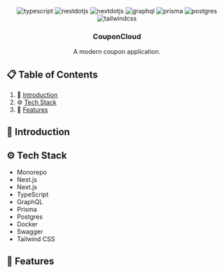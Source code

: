 <div align="center">
  <div>
    <img src="https://img.shields.io/badge/-Typescript-black?style=for-the-badge&logoColor=white&logo=typescript&color=3178C6" alt="typescript" />
    <img src="https://img.shields.io/badge/nestjs-E0234E?style=for-the-badge&logo=nestjs&logoColor=white" alt="nestdotjs" />
    <img src="https://img.shields.io/badge/-Next_._JS-black?style=for-the-badge&logoColor=white&logo=nextdotjs&color=000000" alt="nextdotjs" />
    <img src="https://img.shields.io/badge/GraphQL-E434AA?style=for-the-badge&logo=graphql&logoColor=white" alt="graphql" />
    <img src="https://img.shields.io/badge/Prisma-3982CE?style=for-the-badge&logo=Prisma&logoColor=white" alt="prisma" />
    <img src="https://img.shields.io/badge/postgresql-4169e1?style=for-the-badge&logo=postgresql&logoColor=white" alt="postgres" />
    <img src="https://img.shields.io/badge/-Tailwind_CSS-black?style=for-the-badge&logoColor=white&logo=tailwindcss&color=06B6D4" alt="tailwindcss" />
  </div>

  <h3 align="center">CouponCloud</h3>

   <div align="center">
     A modern coupon application.
    </div>
</div>

## 📋 <a name="table">Table of Contents</a>

1. 🤖 [Introduction](#introduction)
2. ⚙️ [Tech Stack](#tech-stack)
3. 🔋 [Features](#features)

## <a name="introduction">🤖 Introduction</a>

## <a name="tech-stack">⚙️ Tech Stack</a>

- Monorepo
- Nest.js
- Next.js
- TypeScript
- GraphQL
- Prisma
- Postgres
- Docker
- Swagger
- Tailwind CSS

## <a name="features">🔋 Features</a>